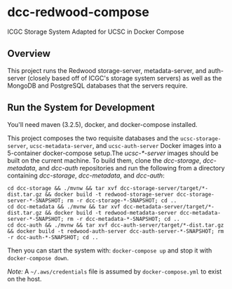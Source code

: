 # dcc-redwood-compose
ICGC Storage System Adapted for UCSC in Docker Compose

## Overview
This project runs the Redwood storage-server, metadata-server, and auth-server (closely based off of ICGC's storage system servers) as well as the MongoDB and PostgreSQL databases that the servers require.

## Run the System for Development
You'll need maven (3.2.5), docker, and docker-compose installed.

This project composes the two requisite databases and the `ucsc-storage-server`, `ucsc-metadata-server`, and `ucsc-auth-server` Docker images into a 5-container docker-compose setup.The _ucsc-*-server_ images should be built on the current machine. To build them, clone the _dcc-storage_, _dcc-metadata_, and _dcc-auth_ repositories and run the following from a directory containing _dcc-storage_, _dcc-metadata_, and _dcc-auth_:

```
cd dcc-storage && ./mvnw && tar xvf dcc-storage-server/target/*-dist.tar.gz && docker build -t redwood-storage-server dcc-storage-server-*-SNAPSHOT; rm -r dcc-storage-*-SNAPSHOT; cd ..
cd dcc-metadata && ./mvnw && tar xvf dcc-metadata-server/target/*-dist.tar.gz && docker build -t redwood-metadata-server dcc-metadata-server-*-SNAPSHOT; rm -r dcc-metadata-*-SNAPSHOT; cd ..
cd dcc-auth && ./mvnw && tar xvf dcc-auth-server/target/*-dist.tar.gz && docker build -t redwood-auth-server dcc-auth-server-*-SNAPSHOT; rm -r dcc-auth-*-SNAPSHOT; cd ..
```

Then you can start the system with: `docker-compose up` and stop it with `docker-compose down`.

_Note:_ A `~/.aws/credentials` file is assumed by `docker-compose.yml` to exist on the host.
